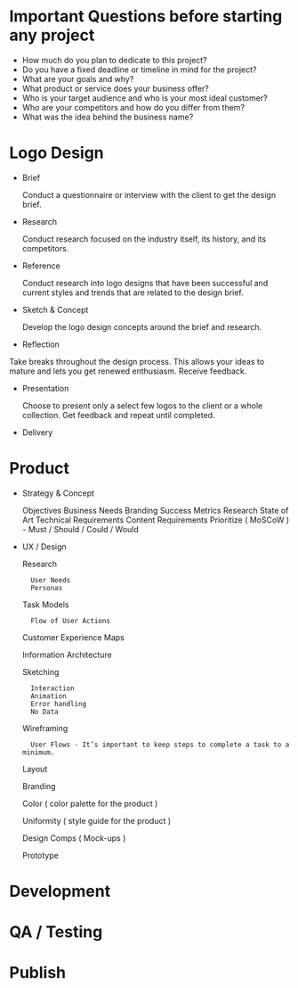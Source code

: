 # Important Questions before starting any project

- How much do you plan to dedicate to this project?
- Do you have a fixed deadline or timeline in mind for the project?
- What are your goals and why?
- What product or service does your business offer?
- Who is your target audience and who is your most ideal customer?
- Who are your competitors and how do you differ from them?
- What was the idea behind the business name?

# Logo Design

- Brief

  Conduct a questionnaire or interview with the client to get the design brief.

- Research

	Conduct research focused on the industry itself, its history, and its competitors.

- Reference

	Conduct research into logo designs that have been successful and current styles and trends that are related to the design brief.

- Sketch & Concept

	Develop the logo design concepts around the brief and research.

- Reflection

Take breaks throughout the design process. This allows your ideas to mature and lets you get renewed enthusiasm. Receive feedback.

- Presentation

	Choose to present only a select few logos to the client or a whole collection. Get feedback and repeat until completed.

- Delivery

# Product

- Strategy & Concept

  Objectives
  Business Needs
	Branding
	Success Metrics
	Research
	State of Art
	Technical Requirements
	Content Requirements
	Prioritize ( MoSCoW ) - Must / Should / Could / Would

- UX / Design

	Research

		User Needs
		Personas

	Task Models

		Flow of User Actions

	Customer Experience Maps
		
	Information Architecture

	Sketching

		Interaction
		Animation
		Error handling
		No Data

	Wireframing

		User Flows - It’s important to keep steps to complete a task to a minimum.

	Layout

	Branding

	Color ( color palette for the product )

	Uniformity ( style guide for the product )

	Design Comps ( Mock-ups )

	Prototype

# Development

# QA / Testing

# Publish




